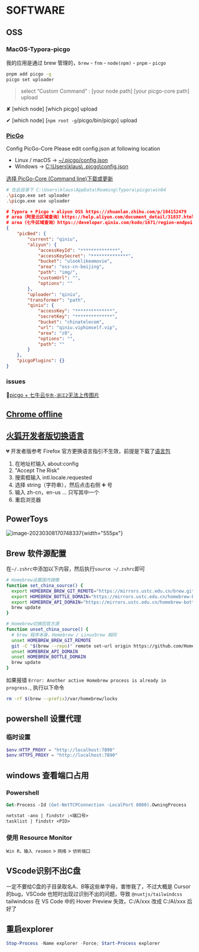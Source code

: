 # SOFTWARE

## OSS

### MacOS-Typora-picgo

我的应用是通过 brew 管理的，`brew` - `fnm` - `node(npm)` - `pnpm` - `picgo`

```bash
pnpm add picgo -g
picgo set uploader
```

> select “Custom Command” : [your node path] [your picgo-core path] upload

✘ [which node] [which picgo] upload

✔ [which node] [`npm root -g`/picgo/bin/picgo] upload

### [PicGo](https://support.typora.io/Upload-Image/#picgo-core-command-line-opensource)

Config PicGo-Core
Please edit config.json at following location

- Linux / macOS → <u>~/.picgo/config.json</u>
- Windows → <u>C:\Users\klaus\ .picgo\config.json</u>

[选择 PicGo-Core (Command line)下载或更新](https://picgo.github.io/PicGo-Core-Doc/zh/guide/config.html#%E9%BB%98%E8%AE%A4%E9%85%8D%E7%BD%AE%E6%96%87%E4%BB%B6)

```bash
# 在此目录下 C:\Users\klaus\AppData\Roaming\Typora\picgo\win64
.\picgo.exe set uploader
.\picgo.exe use uploader
```

```json
# Typora + Picgo + aliyun OSS https://zhuanlan.zhihu.com/p/104152479
# area（阿里云区域查询）https://help.aliyun.com/document_detail/31837.html
# area（七牛区域查询）https://developer.qiniu.com/kodo/1671/region-endpoint-fq
{
    "picBed": {
        "current": "qiniu",
        "aliyun": {
            "accessKeyId": "**************",
            "accessKeySecret": "**************",
            "bucket": "ulooklikeamovie",
            "area": "oss-cn-beijing",
            "path": "img/",
            "customUrl": "",
            "options": ""
        },
        "uploader": "qiniu",
        "transformer": "path",
        "qiniu": {
            "accessKey": "**************",
            "secretKey": "**************",
            "bucket": "chinatelecom",
            "url": "qiniu.viphimself.vip",
            "area": "z0",
            "options": "",
            "path": ""
        }
    },
    "picgoPlugins": {}
}
```

### issues

🔺[picgo + 七牛云`华东-浙江2`无法上传图片](https://github.com/Molunerfinn/PicGo/issues/365#issuecomment-1380207705)

## [Chrome offline](https://www.google.cn/chrome/next-steps.html?platform=win64&standalone=1&statcb=1&installdataindex=empty&defaultbrowser=0)

## [火狐开发者版切换语言](https://support.mozilla.org/en-US/questions/1223719)

💔 开发者版参考 Firefox 官方更换语言指引不生效，前提是下载了[语言包](https://addons.mozilla.org/en-US/firefox/language-tools/)

1. 在地址栏输入 about:config
2. "Accept The Risk"
3. 搜索框输入 intl.locale.requested
4. 选择 string（字符串），然后点击右侧 ➕ 号
5. 输入 zh-cn，en-us ... 只写其中一个
6. 重启浏览器

## PowerToys

![image-20230308170748337](https://ulooklikeamovie.oss-cn-beijing.aliyuncs.com/img/image-20230308170748337.png){width="555px"}

## Brew 软件源配置

在`~/.zshrc`中添加以下内容，然后执行`source ~/.zshrc`即可

```bash
# Homebrew设置国内镜像
function set_china_source() {
  export HOMEBREW_BREW_GIT_REMOTE="https://mirrors.ustc.edu.cn/brew.git"
  export HOMEBREW_BOTTLE_DOMAIN="https://mirrors.ustc.edu.cn/homebrew-bottles"
  export HOMEBREW_API_DOMAIN="https://mirrors.ustc.edu.cn/homebrew-bottles/api"
  brew update
}

# Homebrew切换回官方源
function unset_china_source() {
  # brew 程序本身，Homebrew / Linuxbrew 相同
  unset HOMEBREW_BREW_GIT_REMOTE
  git -C "$(brew --repo)" remote set-url origin https://github.com/Homebrew/brew
  unset HOMEBREW_API_DOMAIN
  unset HOMEBREW_BOTTLE_DOMAIN
  brew update
}
```

如果报错 `Error: Another active Homebrew process is already in progress.`, 执行以下命令

```bash
rm -rf $(brew --prefix)/var/homebrew/locks
```

## powershell 设置代理

### 临时设置

```powershell
$env:HTTP_PROXY = "http://localhost:7890"
$env:HTTPS_PROXY = "http://localhost:7890"
```

## windows 查看端口占用

### Powershell

```ps
Get-Process -Id (Get-NetTCPConnection -LocalPort 8080).OwningProcess
```

```ps
netstat -ano | findstr :<端口号>
tasklist | findstr <PID>
```

### 使用 Resource Monitor

`Win R，输入 resmon` > `网络` > `侦听端口`

## VScode识别不出C盘

一定不要给C盘的子目录取名A、B等这些单字母，害惨我了，不过大概是 Cursor 的bug，VSCode 也短时出现过识别不出的问题，导致 `@nuxtjs/tailwindcss` tailwindcss 在 VS Code 中的 Hover Preview 失效，C:/A/xxx 改成 C:/AI/xxx 后好了

## 重启explorer

```powershell
Stop-Process -Name explorer -Force; Start-Process explorer
```
